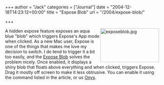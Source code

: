 +++
author = "Jack"
categories = ["Journal"]
date = "2004-12-18T14:23:12+00:00"
title = "Expose Blob"
url = "/2004/expose-blob/"

+++

<img src="/images/blog/images/blog/exposeblob.jpg" border="0" height="111" width="192" alt="exposeblob.jpg" align="right" />
  

  
A hidden expose feature exposes an aqua blue "blob" which triggers Expose's App mode when clicked. As a new Mac user, Expose is one of the things that makes me love my decision to switch. I do tend to trigger it a bit too easily, and the [Expose Blob][1] solves the problem nicely. Once enabled, it displays a shiny blob that floats above everything and when clicked, triggers Expose. Drag it mostly off screen to make it less obtrusive. You can enable it using the command listed in the article, or us [Onyx][2].

 [1]: http://www.macosxhints.com/article.php?story=20031010141631859
 [2]: http://www.titanium.free.fr/english.html